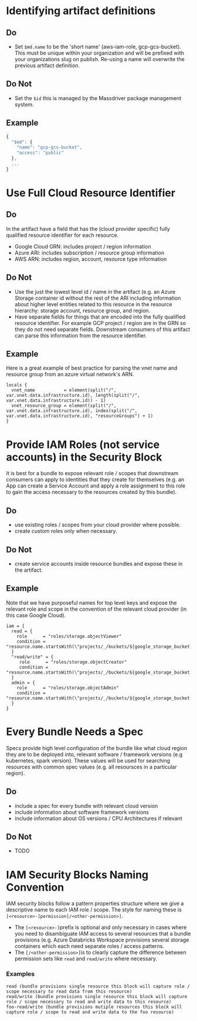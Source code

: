 # Identifying artifact definitions

## Do

- Set `$md.name` to be the &#39;short name&#39; (aws-iam-role, gcp-gcs-bucket). This must be unique within your organization and will be prefixed with your organizations slug on publish. Re-using a name will overwrite the previous artifact definition.

## Do Not

- Set the `$id` this is managed by the Massdriver package management system.

## Example

```javascript
{
  "$md": {
    "name": "gcp-gcs-bucket",
    "access": "public"
  },
  ...
}
```

# Use Full Cloud Resource Identifier

## Do

In the artifact have a field that has the (cloud provider specific) fully qualified resource identifier for each resource.

- Google Cloud GRN: includes project / region information
- Azure ARI: includes subscription / resource group information 
- AWS ARN: includes region, account, resource type information

## Do Not

- Use the just the lowest level id / name in the artifact (e.g. an Azure Storage container id without the rest of the ARI including information about higher level entities related to this resource in the resource hierarchy: storage account,  resource group, and region.
- Have separate fields for things that are encoded into the fully qualified resource identifier. For example GCP project / region are in the GRN so they do not need separate fields. Downstream consumers of this artifact can parse this information from the resource identifier. 

## Example

Here is a great example of best practice for parsing the vnet name and resource group from an azure virtual network&#39;s ARN.

```
locals {
  vnet_name           = element(split("/", var.vnet.data.infrastructure.id), length(split("/", var.vnet.data.infrastructure.id)) - 1)
  vnet_resource_group = element(split("/", var.vnet.data.infrastructure.id), index(split("/", var.vnet.data.infrastructure.id), "resourceGroups") + 1)
}
```

# Provide IAM Roles (not service accounts) in the Security Block 

It is best for a bundle to expose relevant role / scopes that downstream consumers can apply to identities that they create for themselves (e.g. an App can create a Service Account and apply a role assignment to this role to gain the access necessary to the resources created by this bundle).

## Do

- use existing roles / scopes from your cloud provider where possible.
- create custom roles only when necessary.

## Do Not

- create service accounts inside resource bundles and expose these in the artifact.

## Example

Note that we have purposeful names for top level keys and expose the relevant role and scope in the convention of the relevant cloud provider (in this case Google Cloud).

```
iam = {
  read = {
    role      = "roles/storage.objectViewer"
    condition = "resource.name.startsWith(\"projects/_/buckets/${google_storage_bucket.main.name}\")"
  }
  "read/write" = {
     role      = "roles/storage.objectCreator"
     condition = "resource.name.startsWith(\"projects/_/buckets/${google_storage_bucket.main.name}\")"
  }
  admin = {
    role      = "roles/storage.objectAdmin"
    condition = "resource.name.startsWith(\"projects/_/buckets/${google_storage_bucket.main.name}\")"
  }
}
```

# Every Bundle Needs a Spec

Specs provide high level configuration of the bundle like what cloud region they are to be deployed into, relevant software / framework versions (e.g kubernetes, spark version). These values will be used for searching resources with common spec values (e.g. all resoursces in a particular region).

## Do 

- include a spec for every bundle with relevant cloud version
- include information about software framework versions
- include information about OS versions / CPU Architectures if relevant

## Do Not

- TODO



# IAM Security Blocks Naming Convention

IAM security blocks follow a pattern properties structure where we give a descriptive name to each IAM role / scope. The style for naming these is `[<resource>-]permission[/<other-permission>]`.

- The `[<resource>-]`prefix is optional and only necessary in cases where you need to disambiguate IAM access to several resources that a bundle provisions (e.g. Azure Databricks Workspace provisions several storage containers which each need separate roles / access patterns.
- The `[/<other-permission>]`is to clearly capture the difference between permission sets like  `read` and `read/write` where necessary.

### Examples

```
read (bundle provisions single resource this block will capture role / scope necessary to read data from this resource)
read/write (bundle provisions single resource this block will capture role / scope necessary to read and write data to this resource)
foo-read/write (bundle provisions mutiple resources this block will capture role / scope to read and write data to the foo resource)
```

